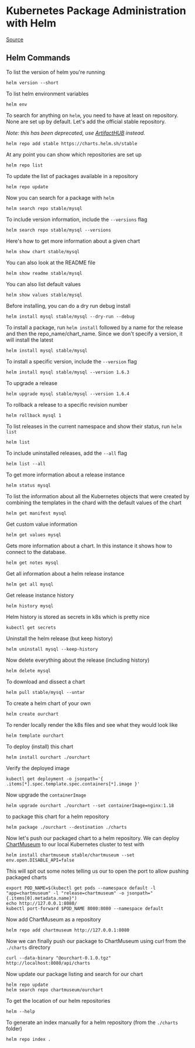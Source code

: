 # Kubernetes Package Administration with Helm

[Source](https://app.pluralsight.com/library/courses/kubernetes-package-administration-helm/table-of-contents)

## Helm Commands

To list the version of helm you're running

    helm version --short

To list helm environment variables

    helm env

To search for anything on `helm`, you need to have at least on repository. None are set up by default. Let's add the official stable repository.

*Note: this has been deprecated, use [ArtifactHUB](https://artifacthub.io/) instead.*

    helm repo add stable https://charts.helm.sh/stable

At any point you can show which repositories are set up

    helm repo list

To update the list of packages available in a repository

    helm repo update

Now you can search for a package with `helm`

    helm search repo stable/mysql

To include version information, include the `--versions` flag

    helm search repo stable/mysql --versions

Here's how to get more information about a given chart

    helm show chart stable/mysql

You can also look at the README file

    helm show readme stable/mysql

You can also list default values

    helm show values stable/mysql

Before installing, you can do a dry run debug install

    helm install mysql stable/mysql --dry-run --debug 

To install a package, run `helm install` followed by a name for the release and then the repo_name/chart_name. Since we don't specify a version, it will install the latest

    helm install mysql stable/mysql

To install a specific version, include the `--version` flag

    helm install mysql stable/mysql --version 1.6.3

To upgrade a release

    helm upgrade mysql stable/mysql --version 1.6.4

To rollback a release to a specific revision number

    helm rollback mysql 1

To list releases in the current namespace and show their status, run `helm list`

    helm list

To include uninstalled releases, add the `--all` flag

    helm list --all

To get more information about a release instance

    helm status mysql

To list the information about all the Kubernetes objects that were created by combining the templates in the chard with the default values of the chart

    helm get manifest mysql

Get custom value information

    helm get values mysql

Gets more information about a chart. In this instance it shows how to connect to the database.

    helm get notes mysql

Get all information about a helm release instance

    helm get all mysql

Get release instance history

    helm history mysql

Helm history is stored as secrets in k8s which is pretty nice

    kubectl get secrets

Uninstall the helm release (but keep history)

    helm uninstall mysql --keep-history

Now delete everything about the release (including history)

    helm delete mysql

To download and dissect a chart

    helm pull stable/mysql --untar

To create a helm chart of your own

    helm create ourchart

To render locally render the k8s files and see what they would look like

    helm template ourchart

To deploy (install) this chart

    helm install ourchart ./ourchart

Verify the deployed image

    kubectl get deployment -o jsonpath='{ .items[*].spec.template.spec.containers[*].image }'

Now upgrade the `containerImage`

    helm upgrade ourchart ./ourchart --set containerImage=nginx:1.18

to package this chart for a helm repository

    helm package ./ourchart --destination ./charts

Now let's push our packaged chart to a helm repository. We can deploy [ChartMuseum](https://chartmuseum.com/) to our local Kubernetes cluster to test with

    helm install chartmuseum stable/chartmuseum --set env.open.DISABLE_API=false

This will spit out some notes telling us our to open the port to allow pushing packaged charts

    export POD_NAME=$(kubectl get pods --namespace default -l "app=chartmuseum" -l "release=chartmuseum" -o jsonpath="{.items[0].metadata.name}")
    echo http://127.0.0.1:8080/
    kubectl port-forward $POD_NAME 8080:8080 --namespace default

Now add ChartMuseum as a repository

    helm repo add chartmuseum http://127.0.0.1:8080

Now we can finally push our package to ChartMuseum using curl from the `./charts` directory

    curl --data-binary "@ourchart-0.1.0.tgz" http://localhost:8080/api/charts

Now update our package listing and search for our chart

    helm repo update
    helm search repo chartmuseum/ourchart

To get the location of our helm repositories

    helm --help

To generate an index manually for a helm repository (from the `./charts` folder)

    helm repo index .
